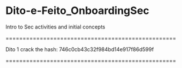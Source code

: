 # Dito-e-Feito_OnboardingSec
Intro to Sec activities and initial concepts

==================================================

Dito 1
crack the hash:
746c0cb43c32f984bd14e917f86d599f

==================================================

